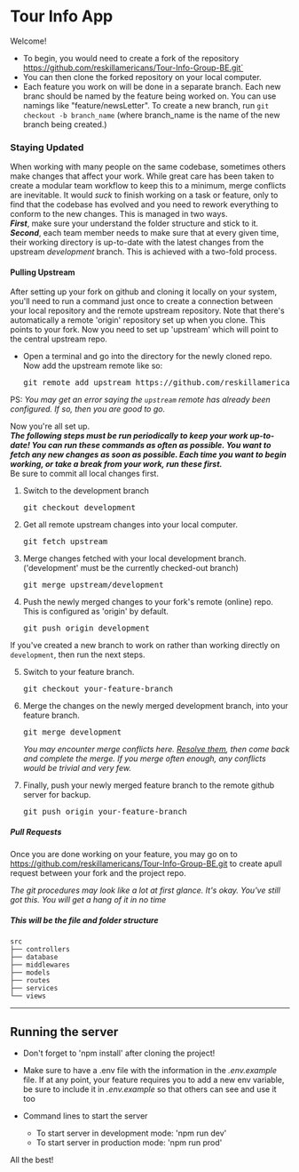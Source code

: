# Tour Info App

Welcome!

- To begin, you would need to create a fork of the repository https://github.com/reskillamericans/Tour-Info-Group-BE.git`
- You can then clone the forked repository on your local computer.
- Each feature you work on will be done in a separate branch. Each new branc should be named by the feature being worked on. You can use namings like "feature/newsLetter".
  To create a new branch, run `git checkout -b branch_name` (where branch_name is the name of the new branch being created.)

### Staying Updated
When working with many people on the same codebase, sometimes others make changes that affect your work. While great care has been taken to create a modular team workflow to keep this to a minimum, merge conflicts are inevitable. It would _suck_ to finish working on a task or feature, only to find that the codebase has evolved and you need to rework everything to conform to the new changes. This is managed in two ways.       
__*First*__, make sure your understand the folder structure and stick to it.      
__*Second*__, each team member needs to make sure that at every given time, their working directory is up-to-date with the latest changes from the upstream *development* branch. This is achieved with a two-fold process.       
#### Pulling Upstream
After setting up your fork on github and cloning it locally on your system, you'll need to run a command just once to create a connection between your local repository and the remote upstream repository. Note that there's automatically a remote 'origin' repository set up when you clone. This points to your fork. Now you need to set up 'upstream' which will point to the central upstream repo.

- Open a terminal and go into the directory for the newly cloned repo. Now add the upstream remote like so:        
    <pre>git remote add upstream https://github.com/reskillamericans/Tour-Info-Group-BE.git</pre>
PS: *You may get an error saying the `upstream` remote has already been configured. If so, then you are good to go.*   

Now you're all set up.       
__*The following steps must be run periodically to keep your work up-to-date! You can run these commands as often as possible. You want to fetch any new changes as soon as possible. Each time you want to begin working, or take a break from your work, run these first.*__     
Be sure to  commit all local changes first. 

1. Switch to the development branch        
    <pre>git checkout development</pre>     
2. Get all remote upstream changes into your local computer.        
    <pre>git fetch upstream</pre>     
3. Merge changes fetched with your local development branch. ('development' must be the currently checked-out branch)       
    <pre>git merge upstream/development</pre>    
4. Push the newly merged changes to your fork's remote (online) repo. This is configured as 'origin' by default.    
    <pre>git push origin development</pre>      

If you've created a new branch to work on rather than working directly on `development`, then run the next steps.

5. Switch to your feature branch.        
    <pre>git checkout your-feature-branch</pre>        
6. Merge the changes on the newly merged development branch, into your feature branch.        
    <pre>git merge development</pre>
    *You may encounter merge conflicts here.
    [Resolve them](https://help.github.com/en/articles/resolving-a-merge-conflict-using-the-command-line),
    then come back and complete the merge. If you merge often enough, any conflicts would be trivial and very few.*

7. Finally, push your newly merged feature branch to the remote github server for backup.
    <pre>git push origin your-feature-branch</pre>   


##### Pull Requests
Once you are done working on your feature, you may go on to https://github.com/reskillamericans/Tour-Info-Group-BE.git to create apull request between your fork and the project repo.


*The git procedures may look like a lot at first glance. It's okay. You've still got this. You will get a hang of it in no time*
##### This will be the file and folder structure

    src 
    ├── controllers  
    ├── database  
    ├── middlewares 
    ├── models 
    ├── routes   
    ├── services  
    └── views                     
<hr/>


  ## Running the server

- Don't forget to 'npm install' after cloning the project!
- Make sure to have a .env file with the information in the *.env.example* file. If at any point, your feature requires you to add a new env variable, be sure to include it in *.env.example* so that others can see and use it too

- Command lines to start the server
  - To start server in development mode: 'npm run dev'
  - To start server in production mode: 'npm run prod'

All the best!
